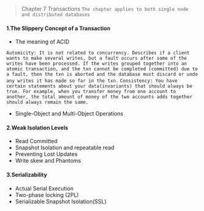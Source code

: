 > Chapter 7 Transactions
`The chapter applies to both single node and distributed databases`

#### 1.The Slippery Concept of a Transaction
* The meaning of ACID

`Automicity: It is not related to concurrency. Describes if a client wants to
make several writes, but a fault occurs after some of the writes have been processed.
If the writes grouped together into an atomic transaction, and the txn cannot be
completed (committed) due to a fault, then the txn is aborted and the database must
discard or undo any writes it has made so far in the txn.` 
`Consistency: You have certain statements about your data(invariants) that should always be true. For example, when you transfer money from one account to another, the total amount of money of the two accounts adds together should always remain the same.`


* Single-Object and Multi-Object Operations
#### 2.Weak Isolation Levels
* Read Committed
* Snapshot Isolation and repeatable read
* Preventing Lost Updates
* Write skew and Phantoms
#### 3.Serializability
* Actual Serial Execution
* Two-phase locking (2PL)
* Serializable Snapshot Isolation(SSL)
`  `
